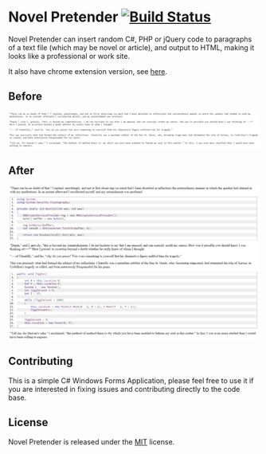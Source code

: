# Novel Pretender [![Build Status](https://travis-ci.org/Jasonnor/NovelPretender.svg?branch=master)](https://travis-ci.org/Jasonnor/NovelPretender)

Novel Pretender can insert random C#, PHP or jQuery code to paragraphs of a text file (which may be novel or article), and output to HTML, making it looks like a professional or work site.

It also have chrome extension version, see [here](/Chrome-Extension/).

## Before

![Before](/Example/Before.png)

## After

![After](/Example/After.png)

## Contributing

This is a simple C# Windows Forms Application, please feel free to use it if you are interested in fixing issues and contributing directly to the code base.

## License

Novel Pretender is released under the [MIT](/LICENSE) license.
